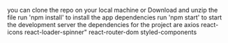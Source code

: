 you can clone the repo on your local machine  or 
Download and unzip the file
run 'npm install' to install the app dependencies
run  'npm start' to start the development server
the dependencies for the project are
     axios
    react-icons
    react-loader-spinner"
    react-router-dom
    styled-components
